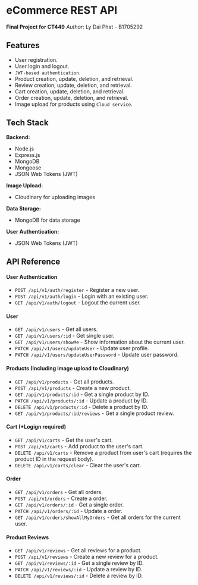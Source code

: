 # eCommerce REST API

**Final Project for CT449**
*Author*: Ly Dai Phat - B1705292

## Features

- User registration.
- User login and logout.
- `JWT-based authentication`.
- Product creation, update, deletion, and retrieval.
- Review creation, update, deletion, and retrieval.
- Cart creation, update, deletion, and retrieval. 
- Order creation, update, deletion, and retrieval.
- Image upload for products using `Cloud service`.

## Tech Stack

**Backend:**
- Node.js
- Express.js
- MongoDB
- Mongoose
- JSON Web Tokens (JWT)

**Image Upload:** 
- Cloudinary for uploading images

**Data Storage:** 
- MongoDB for data storage

**User Authentication:**
- JSON Web Tokens (JWT)

## API Reference

#### User Authentication
- `POST /api/v1/auth/register` - Register a new user.
- `POST /api/v1/auth/login` - Login with an existing user.
- `GET /api/v1/auth/logout` - Logout the current user.

#### User
- `GET /api/v1/users` - Get all users.
- `GET /api/v1/users/:id` - Get single user.
- `GET /api/v1/users/showMe` -  Show information about the current user.
- `PATCH /api/v1/users/updateUser` -  Update user profile.
- `PATCH /api/v1/users/updateUserPassword` -  Update user password.

#### Products (Including image upload to Cloudinary)
- `GET /api/v1/products` - Get all products.
- `POST /api/v1/products` - Create a new product.
- `GET /api/v1/products/:id` - Get a single product by ID.
- `PATCH /api/v1/products/:id` - Update a product by ID.
- `DELETE /api/v1/products/:id` - Delete a product by ID.
- `GET /api/v1/products/:id/reviews` - Get a single product review.

#### Cart (*Logign required)
- `GET /api/v1/carts` - Get the user's cart.
- `POST /api/v1/carts` - Add product to the user's cart.
- `DELETE /api/v1/carts` -  Remove a product from user's cart (requires the product ID in the request body).
- `DELETE /api/v1/carts/clear` -  Clear the user's cart.

#### Order
- `GET /api/v1/orders` - Get all orders.
- `POST /api/v1/orders` - Create a order.
- `GET /api/v1/orders/:id` - Get a single order.
- `PATCH /api/v1/orders/:id` - Update a order.
- `GET /api/v1/orders/showAllMyOrders` - Get all orders for the current user.

#### Product Reviews
- `GET /api/v1/reviews` - Get all reviews for a product.
- `POST /api/v1/reviews` - Create a new review for a product.
- `GET /api/v1/reviews/:id` - Get a single review by ID.
- `PATCH /api/v1/reviews/:id` - Update a review by ID.
- `DELETE /api/v1/reviews/:id` - Delete a review by ID.

